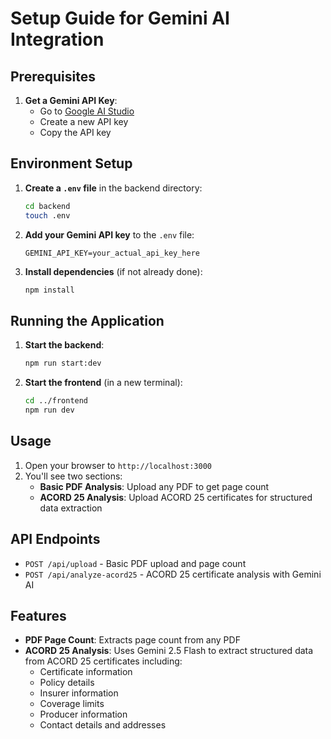 # Setup Guide for Gemini AI Integration

## Prerequisites

1. **Get a Gemini API Key**:
   - Go to [Google AI Studio](https://makersuite.google.com/app/apikey)
   - Create a new API key
   - Copy the API key

## Environment Setup

1. **Create a `.env` file** in the backend directory:
   ```bash
   cd backend
   touch .env
   ```

2. **Add your Gemini API key** to the `.env` file:
   ```
   GEMINI_API_KEY=your_actual_api_key_here
   ```

3. **Install dependencies** (if not already done):
   ```bash
   npm install
   ```

## Running the Application

1. **Start the backend**:
   ```bash
   npm run start:dev
   ```

2. **Start the frontend** (in a new terminal):
   ```bash
   cd ../frontend
   npm run dev
   ```

## Usage

1. Open your browser to `http://localhost:3000`
2. You'll see two sections:
   - **Basic PDF Analysis**: Upload any PDF to get page count
   - **ACORD 25 Analysis**: Upload ACORD 25 certificates for structured data extraction

## API Endpoints

- `POST /api/upload` - Basic PDF upload and page count
- `POST /api/analyze-acord25` - ACORD 25 certificate analysis with Gemini AI

## Features

- **PDF Page Count**: Extracts page count from any PDF
- **ACORD 25 Analysis**: Uses Gemini 2.5 Flash to extract structured data from ACORD 25 certificates including:
  - Certificate information
  - Policy details
  - Insurer information
  - Coverage limits
  - Producer information
  - Contact details and addresses 